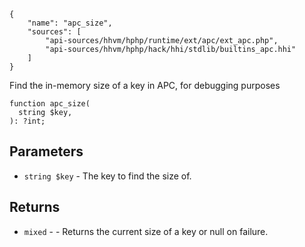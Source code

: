 ``` yamlmeta
{
    "name": "apc_size",
    "sources": [
        "api-sources/hhvm/hphp/runtime/ext/apc/ext_apc.php",
        "api-sources/hhvm/hphp/hack/hhi/stdlib/builtins_apc.hhi"
    ]
}
```




Find the in-memory size of a key in APC, for debugging purposes




``` Hack
function apc_size(
  string $key,
): ?int;
```




## Parameters




+ ` string $key ` - The key to find the size of.




## Returns




* ` mixed ` - - Returns the current size of a key or null on failure.
<!-- HHAPIDOC -->
